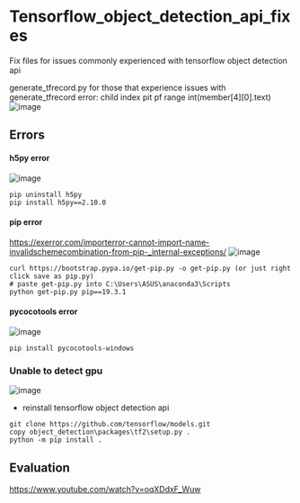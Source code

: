 # Tensorflow_object_detection_api_fixes

Fix files for issues commonly experienced with tensorflow object detection api


generate_tfrecord.py
for those that experience issues with generate_tfrecord error:
child index pit pf range int(member[4][0].text)
![image](https://user-images.githubusercontent.com/49776926/126252699-5f1985fd-7015-42f7-853a-531c2fba49cf.png)


## Errors
#### h5py error
![image](https://user-images.githubusercontent.com/49776926/127997537-5e8135a9-7056-479f-9688-1eec47284ba1.png)
```
pip uninstall h5py
pip install h5py==2.10.0
```

#### pip error
https://exerror.com/importerror-cannot-import-name-invalidschemecombination-from-pip-_internal-exceptions/
![image](https://user-images.githubusercontent.com/49776926/128026628-83de02dd-3c50-4a43-988d-7375c0a2874f.png)

```
curl https://bootstrap.pypa.io/get-pip.py -o get-pip.py (or just right click save as pip.py)
# paste get-pip.py into C:\Users\ASUS\anaconda3\Scripts
python get-pip.py pip==19.3.1 
```

#### pycocotools error
![image](https://user-images.githubusercontent.com/49776926/128046843-7305aa0b-8ab6-4c81-a56c-804d194ac749.png)
```
pip install pycocotools-windows
```


### Unable to detect gpu
![image](https://user-images.githubusercontent.com/49776926/128021513-69448a71-a4b4-40ca-b672-c0bdce659630.png)

- reinstall tensorflow object detection api
```
git clone https://github.com/tensorflow/models.git
copy object_detection\packages\tf2\setup.py .
python -m pip install .
```

## Evaluation
https://www.youtube.com/watch?v=oqXDdxF_Wuw
